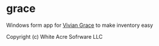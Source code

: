 # grace

Windows form app for [Vivian Grace](https://viviangracecreations.com/) to make inventory easy

Copyright (c) White Acre Sofrware LLC

